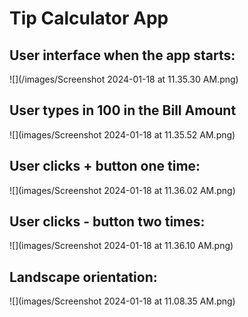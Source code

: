 # Tip Calculator App

## User interface when the app starts:
![](/images/Screenshot 2024-01-18 at 11.35.30 AM.png)

## User types in 100 in the Bill Amount
![](images/Screenshot 2024-01-18 at 11.35.52 AM.png)

## User clicks + button one time:
![](images/Screenshot 2024-01-18 at 11.36.02 AM.png)

## User clicks - button two times:
![](images/Screenshot 2024-01-18 at 11.36.10 AM.png)

## Landscape orientation:

![](images/Screenshot 2024-01-18 at 11.08.35 AM.png)

